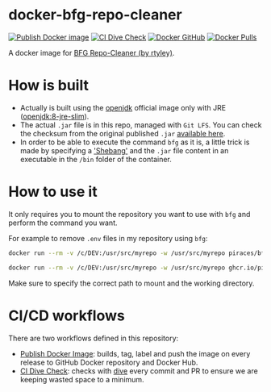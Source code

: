 # docker-bfg-repo-cleaner

[![Publish Docker image](https://github.com/piraces/docker-bfg-repo-cleaner/actions/workflows/docker-publish.yml/badge.svg)](https://github.com/piraces/docker-bfg-repo-cleaner/actions/workflows/docker-publish.yml)
[![CI Dive Check](https://github.com/piraces/docker-bfg-repo-cleaner/actions/workflows/dive-check.yml/badge.svg)](https://github.com/piraces/docker-bfg-repo-cleaner/actions/workflows/dive-check.yml)
<a href="https://github.com/piraces/docker-bfg-repo-cleaner/pkgs/container/bfg-repo-cleaner/"><img src="https://img.shields.io/badge/GH%20Docker%20Image-latest-blue" alt="Docker GitHub"></a>
<a href="https://hub.docker.com/r/piraces/bfg-repo-cleaner/"><img src="https://img.shields.io/docker/pulls/piraces/bfg-repo-cleaner.svg?style=flat-square&logo=docker" alt="Docker Pulls"></a>


A docker image for [BFG Repo-Cleaner (by rtyley)](https://rtyley.github.io/bfg-repo-cleaner/).

# How is built

- Actually is built using the [openjdk](https://hub.docker.com/_/openjdk/) official image only with JRE ([openjdk:8-jre-slim](https://hub.docker.com/_/openjdk/?tab=tags&page=1&name=8-jre-slim)).
- The actual `.jar` file is in this repo, managed with `Git LFS`. You can check the checksum from the original published `.jar` [available here](https://repo1.maven.org/maven2/com/madgag/bfg/1.14.0/bfg-1.14.0.jar).
- In order to be able to execute the command `bfg` as it is, a little trick is made by specifying a ['Shebang'](https://bash.cyberciti.biz/guide/Shebang) and the `.jar` file content in an executable in the `/bin` folder of the container.

# How to use it

It only requires you to mount the repository you want to use with `bfg` and perform the command you want.

For example to remove `.env` files in my repository using `bfg`:

```bash
docker run --rm -v /c/DEV:/usr/src/myrepo -w /usr/src/myrepo piraces/bfg-repo-cleaner:latest bfg --delete-files .env /usr/src/myrepo/exercise-remove-commit-history.git # Using Docker Hub image

docker run --rm -v /c/DEV:/usr/src/myrepo -w /usr/src/myrepo ghcr.io/piraces/bfg-repo-cleaner:latest bfg --delete-files .env /usr/src/myrepo/exercise-remove-commit-history.git # Using GitHub Docker image (no pull limits)
```

Make sure to specify the correct path to mount and the working directory.

# CI/CD workflows

There are two workflows defined in this repository:
- [Publish Docker Image](https://github.com/piraces/docker-bfg-repo-cleaner/actions/workflows/docker-publish.yml): builds, tag, label and push the image on every release to GitHub Docker repository and Docker Hub.
- [CI Dive Check](https://github.com/piraces/docker-bfg-repo-cleaner/actions/workflows/dive-check.yml): checks with [dive](https://github.com/wagoodman/dive) every commit and PR to ensure we are keeping wasted space to a minimum.
